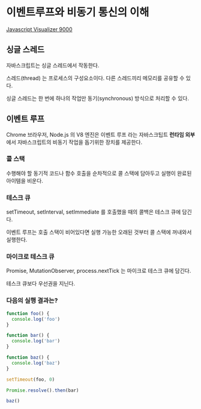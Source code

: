 # 이벤트루프와 비동기 통신의 이해

[Javascript Visualizer 9000](https://www.jsv9000.app/)

## 싱글 스레드

자바스크립트는 싱글 스레드에서 작동한다.

스레드(thread) 는 프로세스의 구성요소이다. 다른 스레드끼리 메모리를 공유할 수 있다.

싱글 스레드는 한 번에 하나의 작업만 동기(synchronous) 방식으로 처리할 수 있다.

## 이벤트 루프

Chrome 브라우저, Node.js 의 V8 엔진은 이벤트 루프 라는 자바스크팁트 **런타임 외부**에서 자바스크립트의 비동기 작업을 돕기위한 장치를 제공한다.

### 콜 스택

수행해야 할 동기적 코드나 함수 호출을 순차적으로 콜 스택에 담아두고 실행이 완료된 아이템을 비운다.

### 테스크 큐

setTimeout, setInterval, setImmediate 를 호출했을 때의 콜백은 테스크 큐에 담긴다.

이벤트 루프는 호출 스택이 비어있다면 실행 가능한 오래된 것부터 콜 스택에 꺼내와서 실행한다.

### 마이크로 테스크 큐

Promise, MutationObserver, process.nextTick 는 마이크로 테스크 큐에 담긴다.

테스크 큐보다 우선권을 지닌다.

### 다음의 실행 결과는?

```js
function foo() {
  console.log('foo')
}

function bar() {
  console.log('bar')
}

function baz() {
  console.log('baz')
}

setTimeout(foo, 0)

Promise.resolve().then(bar)

baz()
```


